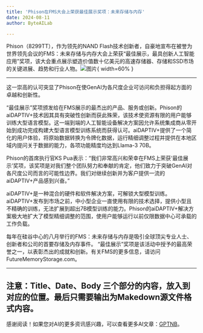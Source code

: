 ```yaml
---
title: 'Phison在FMS大会上荣获最佳展示奖项：未来存储与内存'
date: 2024-08-11
author: ByteAILab

---
```


Phison（8299TT），作为领先的NAND Flash技术创新者，自豪地宣布在被誉为世界领先会议的FMS：未来存储与内存大会上荣获“最佳展示，最具创新人工智能应用”奖项，该大会重点展示塑造价值数十亿美元的高速存储器、存储和SSD市场的关键进展、趋势和行业人物。![图片](https://ai-techpark.com/wp-content/uploads/2024/08/Phison-960x540.jpg){ width=60% }

---
这一崇高的认可突显了Phison在使GenAI为各尺度企业可访问和负担得起方面的卓越和创新性。

“最佳展示”奖项颁发给在FMS展示的最杰出的产品、服务或创新。Phison的aiDAPTIV+技术因其具有突破性创新而获此殊荣，该技术使资源有限的用户能够训练大型语言模型。这一端到端的人工智能设备解决方案因允许系统集成商从零开始到成功完成构建大型语言模型训练系统而获得认可。aiDAPTIV+提供了一个简化的用户体验，将原始数据转换为令牌化数据，运行精细调整过程并提供在本地区域内提问关于数据的能力，各项功能精度均达到Llama-3 70B。

Phison的首席执行官KS Pua表示：“我们非常高兴和荣幸在FMS上荣获‘最佳展示’奖项，该奖项是对我们整个团队努力和奉献的肯定，他们致力于突破GenAI对各尺度公司而言的可能性边界。我们对继续创新并为客户提供一流的aiDAPTIV+产品感到兴奋。”

aiDAPTIV+是一种混合的硬件和软件解决方案，可解锁大型模型训练。aiDAPTIV+发布到市场之前，中小型企业一直使用有限的技术选择，提供小型且不精确的训练，无法扩展到超出7B模型训练的能力。Phison的aiDAPTIV+解决方案极大地扩大了模型精细调整的范围，使用户能够运行以前仅限数据中心可承载的工作负载。

每年在硅谷中心的八月举行的FMS：未来存储与内存是吸引全球顶尖专业人士、创新者和公司的首要存储及内存事件。 “最佳展示”奖项是该活动中授予的最高荣誉之一，以表彰杰出的成就和创新。有关FMS的更多信息，请访问FutureMemoryStorage.com。

---
注意：Title、Date、Body 三个部分的内容，放入到对应的位置。最后只需要输出为Makedown源文件格式内容。
---
感谢阅读！如果您对AI的更多资讯感兴趣，可以查看更多AI文章：[GPTNB](https://gptnb.com)。